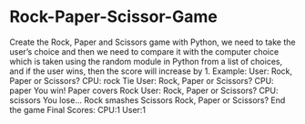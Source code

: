 # Rock-Paper-Scissor-Game
Create the Rock, Paper and Scissors game with Python, we need to take the user’s choice and
then we need to compare it with the computer choice which is taken using the random module
in Python from a list of choices, and if the user wins, then the score will increase by 1.
Example:
User: Rock, Paper or Scissors?
CPU: rock
Tie
User: Rock, Paper or Scissors?
CPU: paper
You win! Paper covers Rock
User: Rock, Paper or Scissors?
CPU: scissors
You lose… Rock smashes Scissors
Rock, Paper or Scissors?
End the game
Final Scores:
CPU:1
User:1

